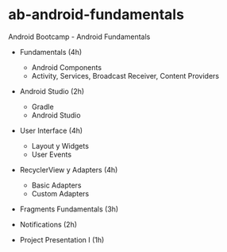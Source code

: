 # ab-android-fundamentals
Android Bootcamp - Android Fundamentals

- Fundamentals (4h)

  - Android Components
  - Activity, Services, Broadcast Receiver, Content Providers

- Android Studio (2h) 

  - Gradle
  - Android Studio
  
- User Interface (4h)

  - Layout y Widgets
  - User Events
  
- RecyclerView y Adapters (4h)

  - Basic Adapters
  - Custom Adapters
  
- Fragments Fundamentals (3h)

- Notifications (2h)

- Project Presentation I (1h)
